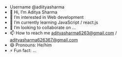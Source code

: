 - Username @adiityasharma
- 👋 Hi, I’m Aditya Sharma
- 👀 I’m interested in Web development
- 🌱 I’m currently learning JavaScript / react.js
- 💞️ I’m looking to collaborate on ...
- 📫 How to reach me adityasharma6263@gmail.com / adityasharma626367@gmail.com
- 😄 Pronouns: He/him
- ⚡ Fun fact: ...

<!---
aditya-160703/aditya-160703 is a ✨ special ✨ repository because its `README.md` (this file) appears on your GitHub profile.
You can click the Preview link to take a look at your changes.
--->
